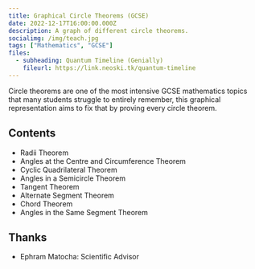 ```yaml
---
title: Graphical Circle Theorems (GCSE)
date: 2022-12-17T16:00:00.000Z
description: A graph of different circle theorems.
socialimg: /img/teach.jpg
tags: ["Mathematics", "GCSE"]
files:
  - subheading: Quantum Timeline (Genially)
    fileurl: https://link.neoski.tk/quantum-timeline
---
```


Circle theorems are one of the most intensive GCSE mathematics topics that many students struggle to entirely remember, this graphical representation aims to fix that by proving every circle theorem.

## Contents

- Radii Theorem
- Angles at the Centre and Circumference Theorem
- Cyclic Quadrilateral Theorem
- Angles in a Semicircle Theorem
- Tangent Theorem
- Alternate Segment Theorem
- Chord Theorem
- Angles in the Same Segment Theorem

## Thanks

- Ephram Matocha: Scientific Advisor
